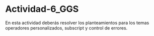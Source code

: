 # Actividad-6_GGS
En esta actividad deberás resolver los planteamientos para los temas operadores personalizados, subscript y control de errores.
